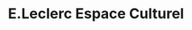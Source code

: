 ---
title: "E.Leclerc Espace Culturel"
url: /vence/e-leclerc-espace-culturel/
shop: électronique
---
